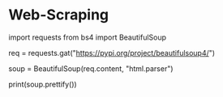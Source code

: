 # Web-Scraping
import requests
from bs4 import BeautifulSoup

req = requests.gat("https://pypi.org/project/beautifulsoup4/")

soup = BeautifulSoup(req.content, "html.parser")

print(soup.prettify())
